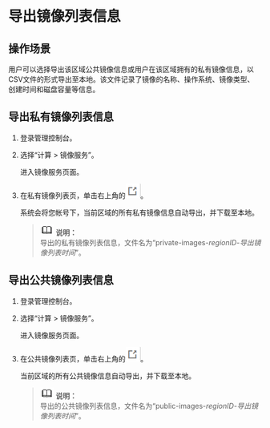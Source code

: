 # 导出镜像列表信息<a name="ims_01_0334"></a>

## 操作场景<a name="section298410361571"></a>

用户可以选择导出该区域公共镜像信息或用户在该区域拥有的私有镜像信息，以CSV文件的形式导出至本地。该文件记录了镜像的名称、操作系统、镜像类型、创建时间和磁盘容量等信息。

## 导出私有镜像列表信息<a name="section8755447183137"></a>

1.  登录管理控制台。
2.  选择“计算 \> 镜像服务”。

    进入镜像服务页面。

3.  在私有镜像列表页，单击右上角的![](figures/icon-export.png)。

    系统会将您帐号下，当前区域的所有私有镜像信息自动导出，并下载至本地。

    >![](public_sys-resources/icon-note.gif) **说明：**   
    >导出的私有镜像列表信息，文件名为“private-images-_regionID_-_导出镜像列表时间_”。  


## 导出公共镜像列表信息<a name="section30776908173028"></a>

1.  登录管理控制台。
2.  选择“计算 \> 镜像服务”。

    进入镜像服务页面。

3.  在公共镜像列表页，单击右上角的![](figures/icon-export-3.png)。

    当前区域的所有公共镜像信息自动导出，并下载至本地。

    >![](public_sys-resources/icon-note.gif) **说明：**   
    >导出的公共镜像列表信息，文件名为“public-images-_regionID_-_导出镜像列表时间_”。  


